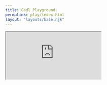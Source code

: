 ```yaml
---
title: Cadl Playground.
permalink: play/index.html
layout: "layouts/base.njk"
---
```


<div class="playground">
    <div class="play-iframe">
        <iframe title="Cadl Playground" src="https://cadlplayground.z22.web.core.windows.net/"></iframe>
    </div>
</div>
